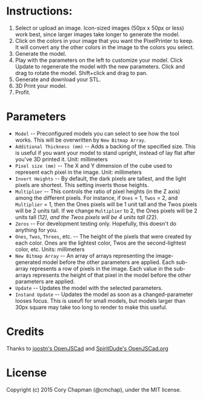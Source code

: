 # Instructions:
1) Select or upload an image. Icon-sized images (50px x 50px or less) work best, since larger images take longer to generate the model.
2) Click on the colors in your image that you want the PixelPrinter to keep. It will convert any the other colors in the image to the colors you select.
3) Generate the model. 
4) Play with the parameters on the left to customize your model. Click Update to regenerate the model with the new parameters. Click and drag to rotate the model. Shift+click and drag to pan. 
5) Generate and download your STL.
6) 3D Print your model.
7) Profit.

# Parameters
* `Model` -- Preconfigured models you can select to see how the tool works. This will be overwritten by `New Bitmap Array`.
* `Additional Thickness (mm)` -- Adds a backing of the specified size. This is useful if you want your model to stand upright, instead of lay flat after you've 3D printed it. Unit: millimeters
* `Pixel size (mm)` -- The X and Y dimension of the cube used to represent each pixel in the image. Unit: millimeters
* `Invert Heights` -- By default, the dark pixels are tallest, and the light pixels are shortest. This setting inverts those heights. 
* `Multiplier` -- This controls the ratio of pixel heights (in the Z axis) among the different pixels. For instance, if `Ones` = 1, `Twos` = 2, and `Multiplier` = 1, then the Ones pixels will be 1 unit tall and the Twos pixels will be 2 units tall. If we change `Multiplier` to 2, the Ones pixels will be 2 units tall (1*2), and the Twos pixels will be 4 units tall (2*2).
* `Zeros` -- For development testing only. Hopefully, this doesn't do anything for you.
* `Ones`, `Twos`, `Threes`, etc. -- The height of the pixels that were created by each color. Ones are the lightest color, Twos are the second-lightest color, etc. Units: millimeters
* `New Bitmap Array` -- An array of arrays representing the image-generated model before the other parameters are applied. Each sub-array represents a row of pixels in the image. Each value in the sub-arrays represents the height of that pixel in the model before the other parameters are applied. 
* `Update` -- Updates the model with the selected parameters. 
* `Instand Update` -- Updates the model as soon as a changed-parameter looses focus. This is useufl for small models, but models larger than 30px square may take too long to render to make this useful. 

# Credits
Thanks to [joostn's OpenJSCad](https://github.com/joostn/OpenJsCad) and [SpiritDude's OpenJSCad.org](https://github.com/Spiritdude/OpenJSCAD.org)

# License
Copyright (c) 2015 Cory Chapman (@cmchap), under the MIT license.


